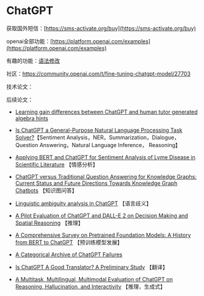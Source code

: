 # ChatGPT

获取国外短信：[https://sms-activate.org/buy](https://sms-activate.org/buy)

openai全部功能：[https://platform.openai.com/examples](https://platform.openai.com/examples)

有趣的功能：[语法修改](https://platform.openai.com/playground/p/default-grammar?model=text-davinci-003)

社区：https://community.openai.com/t/fine-tuning-chatgpt-model/27703

技术论文：

后续论文：

- [Learning gain differences between ChatGPT and human tutor generated algebra hints](https://arxiv.org/abs/2302.06871)

- [Is ChatGPT a General-Purpose Natural Language Processing Task Solver?](https://arxiv.org/abs/2302.06476)【Sentiment Analysis，NER，Summarization，Dialogue，Question Answering，Natural Language Inference， Reasoning】

- [Applying BERT and ChatGPT for Sentiment Analysis of Lyme Disease in Scientific Literature](https://arxiv.org/abs/2302.06474) 【情感分析】

- [ChatGPT versus Traditional Question Answering for Knowledge Graphs: Current Status and Future Directions Towards Knowledge Graph Chatbots](https://arxiv.org/pdf/2302.06466.pdf) 【知识图问答】

- [Linguistic ambiguity analysis in ChatGPT](https://arxiv.org/pdf/2302.06426.pdf) 【语言歧义】

- [A Pilot Evaluation of ChatGPT and DALL-E 2 on Decision Making and Spatial Reasoning](https://arxiv.org/abs/2302.09068) 【推理】

- [A Comprehensive Survey on Pretrained Foundation Models: A History from BERT to ChatGPT](https://arxiv.org/pdf/2302.09419.pdf) 【预训练模型发展】

- [A Categorical Archive of ChatGPT Failures](https://arxiv.org/pdf/2302.03494.pdf)

- [Is ChatGPT A Good Translator? A Preliminary Study](https://arxiv.org/pdf/2301.08745.pdf) 【翻译】

- [A Multitask, Multilingual, Multimodal Evaluation of ChatGPT on Reasoning, Hallucination, and Interactivity](https://arxiv.org/pdf/2302.04023.pdf) 【推理，生成式】













